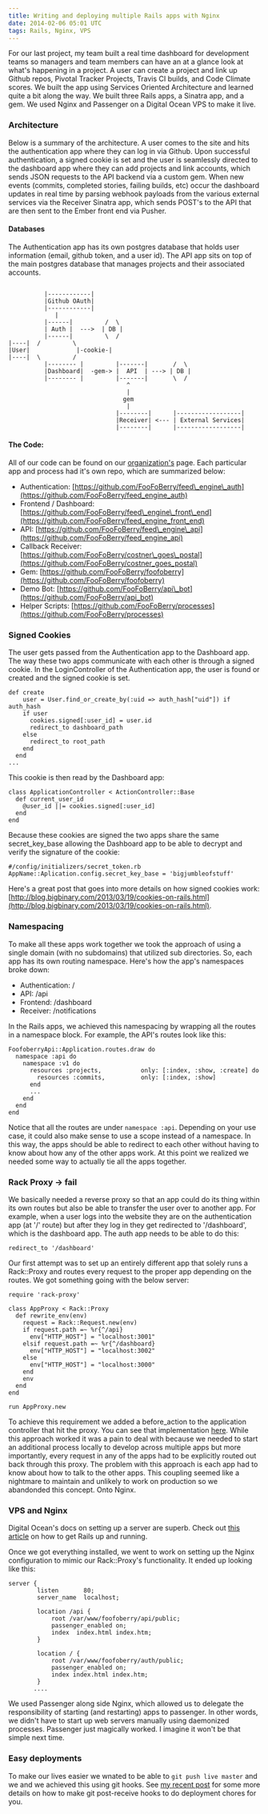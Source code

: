 ```yaml
---
title: Writing and deploying multiple Rails apps with Nginx
date: 2014-02-06 05:01 UTC
tags: Rails, Nginx, VPS
---
```


For our last project, my team built a real time dashboard for development teams
so managers and team members can have an at a glance look at what's happening
in a project.  A user can create a project and link up Github repos, Pivotal
Tracker Projects, Travis CI builds, and Code Climate scores.  We built the app
using Services Oriented Architecture and learned quite a bit along the way.  We
built three Rails apps, a Sinatra app, and a gem.  We used Nginx and Passenger on
a Digital Ocean VPS to make it live.

### Architecture
Below is a summary of the architecture.  A user comes to the site and hits the
authentication app where they can log in via Github.  Upon successful
authentication, a signed cookie is set and the user is seamlessly directed to the dashboard
app where they can add projects and link accounts, which sends JSON requests to
the API backend via a custom gem.  When new events (commits, completed stories,
failing builds, etc) occur the dashboard updates in real time by parsing webhook
payloads from the various external services via the Receiver Sinatra app, which
sends POST's to the API that are then sent to the Ember front end via Pusher. 

#### Databases
The Authentication app has its own postgres database that holds user information (email,
github token, and a user id).  The API app sits on top of the main postgres database
that manages projects and their associated accounts.

```

          |------------|
          |Github OAuth|
          |------------|
             |
          |------|         /  \
          | Auth |  --->  | DB |
          |------|         \  /
|----|  /         \
|User|             |-cookie-|
|----|  \         /
          |-------- |         |-------|       /  \
          |Dashboard|  -gem-> |  API  | ---> | DB |
          |-------- |         |-------|       \  /
                                 ^
                                 |
                                gem
                                 |
                              |--------|      |------------------|
                              |Receiver| <--- | External Services|
                              |--------|      |------------------|

```


#### The Code:

All of our code can be found on our
[organization's](https://github.com/foofoberry) page.  Each particular app and
process had it's own repo, which are summarized below:

- Authentication: [https://github.com/FooFoBerry/feed\_engine\_auth](https://github.com/FooFoBerry/feed_engine_auth)
- Frontend / Dashboard: [https://github.com/FooFoBerry/feed\_engine\_front\_end](https://github.com/FooFoBerry/feed_engine_front_end)
- API: [https://github.com/FooFoBerry/feed\_engine\_api](https://github.com/FooFoBerry/feed_engine_api)
- Callback Receiver: [https://github.com/FooFoBerry/costner\_goes\_postal](https://github.com/FooFoBerry/costner_goes_postal)
- Gem: [https://github.com/FooFoBerry/foofoberry](https://github.com/FooFoBerry/foofoberry)
- Demo Bot: [https://github.com/FooFoBerry/api\_bot](https://github.com/FooFoBerry/api_bot)
- Helper Scripts: [https://github.com/FooFoBerry/processes](https://github.com/FooFoBerry/processes)

### Signed Cookies
The user gets passed from the Authentication app to the Dashboard app.  The way
these two apps communicate with each other is through a signed cookie. In the LoginController
of the Authentication app, the user is found or created and the signed cookie is set.

```
def create
    user = User.find_or_create_by(:uid => auth_hash["uid"]) if auth_hash
    if user
      cookies.signed[:user_id] = user.id
      redirect_to dashboard_path
    else
      redirect_to root_path
    end
  end
...
```
This cookie is then read by the Dashboard app:

```
class ApplicationController < ActionController::Base
  def current_user_id
    @user_id ||= cookies.signed[:user_id]
  end
end
```

Because these cookies are signed the two apps share the same secret\_key\_base
allowing the Dashboard app to be able to decrypt and verify the signature of
the cookie:

```
#/config/initializers/secret_token.rb
AppName::Aplication.config.secret_key_base = 'bigjumbleofstuff'
```

Here's a great post that goes into more details on how signed cookies work:
[http://blog.bigbinary.com/2013/03/19/cookies-on-rails.html](http://blog.bigbinary.com/2013/03/19/cookies-on-rails.html).

### Namespacing
To make all these apps work together we took the approach of using a single
domain (with no subdomains) that utilized sub directories.  So, each app has
its own routing namespace.  Here's how the app's namespaces broke down:

- Authentication: /
- API:            /api
- Frontend:       /dashboard
- Receiver:       /notifications

In the Rails apps, we achieved this namespacing by wrapping all the routes in
a namespace block.  For example, the API's routes look like this:

```
FoofoberryApi::Application.routes.draw do
  namespace :api do
    namespace :v1 do
      resources :projects,           only: [:index, :show, :create] do
        resources :commits,          only: [:index, :show]
      end
      ...
    end
  end
end
```

Notice that all the routes are under `namespace :api`.  Depending on your use case,
it could also make sense to use a scope instead of a namespace. In this way, the apps
should be able to redirect to each other without having to know about how any of
the other apps work.  At this point we realized we needed some way to actually
tie all the apps together.

### Rack Proxy -> fail

We basically needed a reverse proxy so that an app could do its thing within
its own routes but also be able to transfer the user over to another app.  For example,
when a user logs into the website they are on the authentication app (at '/' route)
but after they log in they get redirected to '/dashboard', which is the dashboard app.
The auth app needs to be able to do this:

```
redirect_to '/dashboard'
```

Our first attempt was to set up an entirely different app that solely runs a 
Rack::Proxy and routes every request to the proper app depending on the routes.
We got something going with the below server:

```
require 'rack-proxy'

class AppProxy < Rack::Proxy
  def rewrite_env(env)
    request = Rack::Request.new(env)
    if request.path =~ %r{^/api}
      env["HTTP_HOST"] = "localhost:3001"
    elsif request.path =~ %r{^/dashboard}
      env["HTTP_HOST"] = "localhost:3002"
    else
      env["HTTP_HOST"] = "localhost:3000"
    end
    env
  end
end

run AppProxy.new
```
To achieve this requirement we added a before_action to the application
controller that hit the proxy.  You can see that implementation [here](https://github.com/FooFoBerry/feed_engine_front_end/blob/0b0460262d09eaa30daecbfcc4e0579cb9bb0df4/app/controllers/application_controller.rb).
While this approach worked it was a pain to deal with because we needed to start an additional process locally to develop across multiple apps but more importantly,
every request in any of the apps had to be explicitly routed out back through
this proxy.  The problem with this approach is each app had to know about how to talk to the
other apps.  This coupling seemed like a nightmare to maintain and unlikely to work
on production so we abandonded this concept.  Onto Nginx.

### VPS and Nginx

Digital Ocean's docs on setting up a server are superb.  Check out [this article](https://www.digitalocean.com/community/articles/how-to-install-rails-and-nginx-with-passenger-on-ubuntu) on how to get Rails up and running.

Once we got everything installed, we went to work on setting up the Nginx
configuration to mimic our Rack::Proxy's functionality. It ended up looking like
this:

```
server {
        listen       80;
        server_name  localhost;

        location /api {
            root /var/www/foofoberry/api/public;
            passenger_enabled on;
            index  index.html index.htm;
        }

        location / {
            root /var/www/foofoberry/auth/public;
            passenger_enabled on;
            index index.html index.htm;
        }
       ....
```

We used Passenger along side Nginx, which allowed us to delegate the responsibility
of starting (and restarting) apps to passenger.  In other words, we didn't have
to start up web servers manually using daemonized processes.  Passenger just magically
worked.  I imagine it won't be that simple next time.

### Easy deployments
To make our lives easier we wnated to be able to `git push live master` and we
and we achieved this using git hooks. See [my recent post](http://www.simontaranto.com/2014/01/23/doing-more-than-deploying-code-in-a-git-post-receive-hook.html)
for some more details on how to make git post-receive hooks to do deployment
chores for you.
